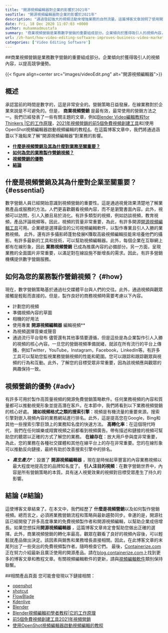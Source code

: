 ```yaml
---
title: "開源視頻編輯器對企業的影響於2021年" 
seoTitle: "開源視頻編輯器對企業的影響於2021年" 
description: "通過發起強大的視頻活動來增強業務的自然流量。這篇博客文章說明了使用開源視頻編輯器的好處。" 
date: Fri, 18 Dec 2020 11:07:03 +0000
author: muhammadmustafa
summary: "商業視頻營銷是業務數字營銷的重要組成部分。企業傾向於獲得吸引人的視頻內容，以提高競爭優勢。" 
url: /zh-hant/how-video-editing-software-improves-business-video-marketing/
categories: ['Video Editing Software']
---
```


##商業視頻營銷是業務數字營銷的重要組成部分。企業傾向於獲得吸引人的視頻內容，以提高競爭優勢。

{{< figure align=center src="images/videoEdit.png" alt="開源視頻編輯器">}}


## 概述
承認當前的時間是數字的，這是非常安全的。營銷策略日益發展，在線業務對於企業來說是不可避免的。但是， **商業視頻營銷** 是最有效，最常使用的營銷方法之一。我們已經發表了一些有關主題的文章，例如[Blender Video編輯教程for Thinkers |它的工作原理][2]，[2021年視頻營銷的前5個免費視頻創建工具][3]和[使用OpenShot視頻編輯器啟動視頻編輯的教程[4]。在這篇博客文章中，我們將通過涵蓋以下幾點來了解“開源視頻編輯器”對業務的影響。
* **[什麼是視頻營銷及其為什麼對業務至關重要？][5]** 
* **[如何為您的業務製作營銷視頻？][6]** 
* **[視頻營銷的優勢][7]** 
* **[結論][8]** 

## 什麼是視頻營銷及其為什麼對企業至關重要？ {#essential}

數字營銷人員已經開始意識到視頻營銷的重要性。這是通過視覺效果清楚地了解業務產品或服務的方法。人們更喜歡觀看視頻內容，而不是瀏覽書面內容。此外，視頻可以訪問，引人入勝且易於消化。有許多類型的視頻，例如訪談視頻，教育視頻，產品評論視頻等。因此，視頻的質量非常重要，為此，有許多開源[開源視頻編輯工具][1]可用。企業總是選擇最佳的公司視頻編輯軟件，以製作專業且引人入勝的業務視頻。
此外，還有許多攝影師蓬勃發展K賺取高級視頻編輯技能來培養他們的攝影。有許多最新的工具和技術，可以幫助視頻編輯器。此外，每個企業在互聯網上都有在線形象，因此 **業務視頻營銷** 已成為推廣內容的必備部分。另一方面，呈現業務的全面圖片非常重要，以滿足對在線設施不斷增長的需求。因此，有許多營銷機構提供數字營銷服務。

## 如何為您的業務製作營銷視頻？ {#how}

現在，數字營銷策略基於通過社交媒體平台與人們的交往。此外，通過視頻與觀眾接觸是輕鬆而直接的。但是，製作良好的商務視頻時需要考慮以下內容。
* 計劃您的視頻
* 準備視頻內容的草圖
* 相機的好用法
* 使用專業 **開源視頻編輯器** 編輯視頻**
* 為視頻選擇音樂或聲音
* 通過流行平台發布
儘管還有其他事情要遵循，但是這些是為企業製作引人入勝的視頻的核心內容。一旦您的營銷視頻準備就緒，就該在所有流行的平台上傳播，例如Twitter，YouTube，Instagram，Facebook，LinkedIn等。有許多工具可以幫助您監視業務營銷視頻的性能和範圍。您可以跟踪和跟踪觀眾與視頻的行為和互動。此外，了解您的目標受眾非常重要，因為該視頻應與觀眾的興趣保持一致。

## 視頻營銷的優勢  {#adv}

有許多可用於製作高質量視頻的開源免費營銷策略軟件。任何業務視頻的內容和質量都可以推動視覺形象並提高潛在客戶。在本節中，我們將看到以下業務視頻營銷的核心好處。
**諸如視頻格式之類的搜索引擎**：視頻是有機流量的重要來源。搜索引擎對嵌入視頻內容的業務網站進行排名。此外，這是提高您在Google，Bing和其他一些搜索引擎巨頭上的業務知名度的快速方法。
**高轉化率**：在這個現代時代，我們在任何娛樂或翔實視頻之前都看到視頻廣告。帶有描述和鏈接的視頻可幫助您的聽眾以正確的方式了解您的業務。
**在線存在**：放大用戶參與度非常重要，為此，您的業務在各種社交媒體和其他在線平台上的存在非常重要。您的在線形象可以推動反向鏈接，最終有助於改善搜索引擎中的排名。
* ***高生產力****：設置了 **開源視頻編輯器** ，現在是時候起草豐富的內容業務視頻以最大程度地提高您的品牌知名度了。
**引人注目的視頻**：在數字營銷世界中，內容是所有營銷策略的本質。具有迷人視覺效果的視頻對目標受眾產生了持久的影響。

## 結論 {#結論}

這使博客文章結束了。在本文中，我們經歷了 **什麼是視頻營銷**以及如何製作營銷視頻。總而言之，必須將業務營銷流程和策略與最新趨勢同步。幸運的是，開源社區已經開發了許多高度專業的免費視頻製作者和開源視頻編輯，以幫助企業成倍增長。如果您想採用**開源視頻編輯器** ，這篇博客文章肯定會幫助您做出正確的選擇。此外，商業視頻營銷的轉化率最高，觀眾在觀看了良好的視頻內容後，可以輕鬆就產品做出決定。該因素與銷售和業務增長直接相關。因此，在此博客文章的末尾列出了一些突出的免費視頻製作者。隨時檢查它們。
最後，[Containerize.com][9]正在努力介紹最新且廣泛使用的開源產品。請在[blog.containerize.com][10]上找到更多的博客文章和教程文章。有關視頻編輯軟件的更新，請與[視頻編輯軟件][1]類別保持聯繫。

##相關產品頁面
您可能會發現以下鏈接相關：
  * [openshot][11]
  * [shotcut][12]
  * [FlowBlade][13]
  * [Kdenlive][14]
  * [Blender][15]
  * [Blender視頻編輯初學者教程|它的工作原理][2]
  * [前5個免費視頻創建工具2021年視頻營銷][3]
  * [使用OpenShot視頻編輯器啟動視頻編輯的教程][4]



[1]: https://products.containerize.com/video-editing-software
[2]: https://blog.containerize.com/video-editing-software/blender-video-editing-tutorial-for-beginners/
[3]: https://blog.containerize.com/video-editing-software/top-5-open-source-video-editor-software-for-video-marketing/
[4]: https://blog.containerize.com/video-editing-software/openshot-video-editor-tutorial-for-beginners-open-source/
[5]: #essential
[6]: #how
[7]: #adv
[8]: #Conclusion
[9]: https://www.containerize.com/
[10]: https://blog.containerize.com/
[11]: https://products.containerize.com/video-editing-software/openshot
[12]: https://products.containerize.com/video-editing-software/shotcut
[13]: https://products.containerize.com/video-editing-software/flowblade
[14]: https://products.containerize.com/video-editing-software/kdenlive
[15]: https://products.containerize.com/video-editing-software/blender
